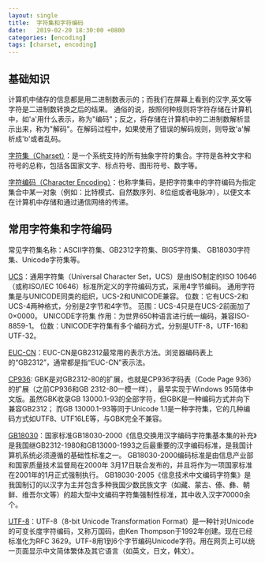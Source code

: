 ```yaml
---
layout: single
title:  字符集和字符编码
date:   2019-02-20 18:30:00 +0800
categories: [encoding]
tags: [charset, encoding]
---
```


## 基础知识
计算机中储存的信息都是用二进制数表示的；而我们在屏幕上看到的汉字,英文等字符是二进制数转换之后的结果。
通俗的说，按照何种规则将字符存储在计算机中，如'a'用什么表示，称为"编码"；反之，将存储在计算机中的二进制数解析显示出来，称为"解码"。在解码过程中，如果使用了错误的解码规则，则导致'a'解析成'b'或者乱码。

[字符集（Charset）](https://baike.baidu.com/item/%E5%AD%97%E7%AC%A6%E9%9B%86)：是一个系统支持的所有抽象字符的集合。字符是各种文字和符号的总称，包括各国家文字、标点符号、图形符号、数字等。

[字符编码（Character Encoding）](https://baike.baidu.com/item/%E5%AD%97%E7%AC%A6%E7%BC%96%E7%A0%81)：也称字集码，是把字符集中的字符编码为指定集合中某一对象（例如：比特模式、自然数序列、8位组或者电脉冲），以便文本在计算机中存储和通过通信网络的传递。

## 常用字符集和字符编码
常见字符集名称：ASCII字符集、GB2312字符集、BIG5字符集、 GB18030字符集、Unicode字符集等。

[UCS](https://baike.baidu.com/item/%E9%80%9A%E7%94%A8%E5%AD%97%E7%AC%A6%E9%9B%86)：通用字符集（Universal Character Set，UCS）是由ISO制定的ISO 10646（或称ISO/IEC 10646）标准所定义的字符编码方式，采用4字节编码。
通用字符集是与UNICODE同类的组织，UCS-2和UNICODE兼容。 位数：它有UCS-2和UCS-4两种格式，分别是2字节和4字节。 范围：UCS-4只是在UCS-2前面加了0×0000。
UNICODE字符集
作用：为世界650种语言进行统一编码，兼容ISO-8859-1。
位数：UNICODE字符集有多个编码方式，分别是UTF-8，UTF-16和UTF-32。

[EUC-CN](https://en.wikipedia.org/wiki/Extended_Unix_Code#EUC-CN)：EUC-CN是GB2312最常用的表示方法。浏览器编码表上的“GB2312”，通常都是指“EUC-CN”表示法。

[CP936](https://en.wikipedia.org/wiki/Code_page_936_(Microsoft_Windows)): GBK是对GB2312-80的扩展，也就是CP936字码表（Code Page 936）的扩展（之前CP936和GB 2312-80一模一样），
最早实现于Windows 95简体中文版。虽然GBK收录GB 13000.1-93的全部字符，但GBK是一种编码方式并向下兼容GB2312；
而GB 13000.1-93等同于Unicode 1.1是一种字符集，它的几种编码方式如UTF8、UTF16LE等，与GBK完全不兼容。

[GB18030](https://baike.baidu.com/item/gb18030)：国家标准GB18030-2000《信息交换用汉字编码字符集基本集的补充》是我国继GB2312-1980和GB13000-1993之后最重要的汉字编码标准，是我国计算机系统必须遵循的基础性标准之一。
GB18030-2000编码标准是由信息产业部和国家质量技术监督局在2000年 3月17日联合发布的，并且将作为一项国家标准在2001年的1月正式强制执行。
GB18030-2005《信息技术中文编码字符集》是我国制订的以汉字为主并包含多种我国少数民族文字（如藏、蒙古、傣、彝、朝鲜、维吾尔文等）的超大型中文编码字符集强制性标准，其中收入汉字70000余个。

[UTF-8](https://baike.baidu.com/item/UTF-8/481798)：UTF-8（8-bit Unicode Transformation Format）是一种针对Unicode的可变长度字符编码，又称万国码，由Ken Thompson于1992年创建。现在已经标准化为RFC 3629。UTF-8用1到6个字节编码Unicode字符。用在网页上可以统一页面显示中文简体繁体及其它语言（如英文，日文，韩文）。
